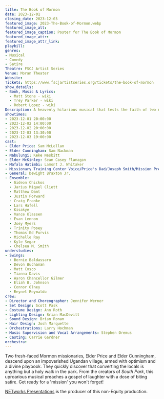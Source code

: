 ```yaml
---
title: The Book of Mormon
date: 2023-12-01
closing_date: 2023-12-03
featured_image: 2023-The-Book-of-Mormon.webp
featured_image_alt: 
featured_image_caption: Poster for The Book of Mormon
featured_image_attr: 
featured_image_attr_link: 
playbill:
genres: 
- Musical
- Comedy
- Satire
Theatre: FSCJ Artist Series
Venue: Moran Theater
Website: 
Tickets: https://www.fscjartistseries.org/tickets/the-book-of-mormon
show_details: 
- Book, Music & Lyrics: 
  - Matt Stone - wiki
  - Trey Parker - wiki
  - Robert Lopez - wiki
Description: A heavenly hilarious musical that tests the faith of two missionaries—and your ability to breathe between laughs.
showtimes:
- 2023-12-01 20:00:00
- 2023-12-02 14:00:00
- 2023-12-02 20:00:00
- 2023-12-03 13:30:00
- 2023-12-03 19:00:00
cast:
- Elder Price: Sam McLellan
- Elder Cunningham: Sam Nackman
- Nabulungi: Keke Nesbitt
- Elder McKinley: Sean Casey Flanagan
- Mafala Hatimbi: Lamont J. Whitaker
- Missionary Training Center Voice/Price's Dad/Joseph Smith/Mission President: Trevor Dorner
- General: Dewight Braxton Jr.
- Ensemble:
  - Gideon Chickos
  - Jarius Miquel Cliett
  - Matthew Dant
  - Justin Forward
  - Craig Franke
  - Lars Hafell
  - Kisakye
  - Vance Klassen
  - Evan Lennon
  - Joey Myers
  - Trinity Posey
  - Thomas Ed Purvis
  - Michelle Ray
  - Kyle Segar
  - Chelsea M. Smith
understudies:
- Swings: 
  - Bernie Baldassaro
  - Devon Buchanan
  - Matt Cosco
  - Tianna Davis
  - Aaron Chancellor Gilmer
  - Eliah B. Johnson
  - Connor Olney
  - Reynel Reynaldo
crew:
- Director and Choreographer: Jennifer Werner
- Set Design: Scott Pask
- Costume Design: Ann Roth
- Lighting Design: Brian MacDevitt
- Sound Design: Brian Ronan
- Hair Design: Josh Marquette
- Orchestrations: Larry Hochman
- Music Supervision and Vocal Arrangements: Stephen Oremus
- Casting: Carrie Gardner
orchestra:
---
```

Two fresh-faced Mormon missionaries, Elder Price and Elder Cunningham, descend upon an impoverished Ugandan village, armed with optimism and a divine playbook. They quickly discover that converting the locals is anything but a holy walk in the park. From the creators of *South Park*, this uproarious musical preaches a gospel of laughter with a dose of biting satire. Get ready for a 'mission' you won't forget!

[NETworks Presentations](http://www.networkstours.com/) is the producer of this non-Equity production.